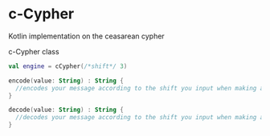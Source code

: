 # c-Cypher
Kotlin implementation on the ceasarean cypher


c-Cypher class
```kt
val engine = cCypher(/*shift*/ 3)
```

```kt
encode(value: String) : String {
  //encodes your message according to the shift you input when making a Cypher Engine 
}
```
```kt
decode(value: String) : String {
  //decodes your message according to the shift you input when making a Cypher Engine 
}
```

